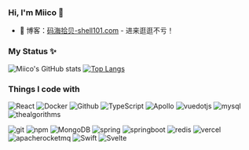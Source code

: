 ### Hi, I'm Miico 👋
- :pencil: 博客：[码海拾贝-shell101.com](https://www.shell101.com) - 进来逛逛不亏！

### My Status ✨
  ![Miico's GitHub stats](https://github-readme-stats.vercel.app/api?username=codeagles&count_private=true&hide=issues)
  [![Top Langs](https://github-readme-stats.vercel.app/api/top-langs/?username=codeagles&layout=compact)](https://github.com/anuraghazra/github-readme-stats)


### Things I code with 
<p>
  <img alt="React" src="https://img.shields.io/badge/-React-45b8d8?style=flat-square&logo=react&logoColor=white" />
  <img alt="Docker" src="https://img.shields.io/badge/-Docker-46a2f1?style=flat-square&logo=docker&logoColor=white" />
  <img alt="Github" src="https://img.shields.io/badge/-Github-181717?style=flat-square&logo=Github&logoColor=white" />
  <img alt="TypeScript" src="https://img.shields.io/badge/-TypeScript-007ACC?style=flat-square&logo=typescript&logoColor=white" />
  <img alt="Apollo" src="https://img.shields.io/badge/-Apollo-311C87?style=flat-square&logo=apollo-graphql&logoColor=white" />
   <img alt="vuedotjs" src="https://img.shields.io/badge/-VuePress-4FC08D?style=flat-square&logo=vuedotjs&logoColor=white" />
 <img alt="mysql" src="https://img.shields.io/badge/-Mysql-4479A1?style=flat-square&logo=mysql&logoColor=white"/>
  <img alt="thealgorithms" src="https://img.shields.io/badge/-Algorithms-00BCB4?style=flat-square&logo=thealgorithms&logoColor=white"/>
</p>
<p>
  <img alt="git" src="https://img.shields.io/badge/-Git-F05032?style=flat-square&logo=git&logoColor=white" />
  <img alt="npm" src="https://img.shields.io/badge/-NPM-CB3837?style=flat-square&logo=npm&logoColor=white" />
  <img alt="MongoDB" src="https://img.shields.io/badge/-MongoDB-13aa52?style=flat-square&logo=mongodb&logoColor=white" />
  <img alt="spring" src="https://img.shields.io/badge/-Spring-6DB33F?style=flat-square&logo=spring&logoColor=white" />
  <img alt="springboot" src="https://img.shields.io/badge/-Springboot-6DB33F?style=flat-square&logo=springboot&logoColor=white" />
     <img alt="redis" src="https://img.shields.io/badge/-Redis-FF4438?style=flat-square&logo=redis&logoColor=white" />
   <img alt="vercel" src="https://img.shields.io/badge/-Vercel-000000?style=flat-square&logo=vercel&logoColor=white" /> 
  <img alt="apacherocketmq" src="https://img.shields.io/badge/-RockerMQ-D77310?style=flat-square&logo=apacherocketmq&logoColor=white" /> 
   <img alt="Swift" src="https://img.shields.io/badge/-Swift-F05138?style=flat-square&logo=swift&logoColor=white" /> 
   <img alt="Svelte" src="https://img.shields.io/badge/-Svelte-F05138?style=flat-square&logo=svelte&logoColor=white" /> 
  

</p>
